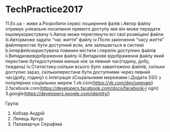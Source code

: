 ﻿# TechPractice2017
11.Ex.ua​ ​-​ ​живи 
a.Розробити​ ​сервіс​ ​поширення​ ​фалів 
i.Автор​ ​файлу​ ​отримує​ ​унікальне​ ​посилання​ ​прямого​ ​доступу​ ​яке​ ​він 
може​ ​передати​ ​іншому​ ​користувачу 
ii.Автор​ ​може​ ​переглянути​ ​всі​ ​свої​ ​розміщені​ ​файли 
iii.Автор​ ​може​ ​задати​ ​“час​ ​життя”​ ​файлу 
iv.Після​ ​закінчення​ ​“часу​ ​життя”​ ​файл​ ​перестає​ ​бути​ ​доступний​ ​всім, 
але​ ​залишається​ ​в​ ​системі 
b.Інтерфейс​ ​користувача​ ​повинен​ ​містити 
i.перелік​ ​доступних​ ​файлів 
ii.Випадкове​ ​відображення​ ​файлу 
iii.Випадкове​ ​відображення​ ​файлу​ ​який​ ​перестане​ ​бути​ ​доступним 
менше​ ​ніж​ ​за​ ​певний​ ​час(годину,​ ​добу,​ ​тиждень) 
iv.Статистику:​ ​скільки​ ​всього​ ​було​ ​завантажено​ ​файлів,​ ​скільки 
доступно​ ​зараз,​ ​скільки​ ​перестане​ ​бути​ ​доступними​ ​через​ ​певний 
час(добу,​ ​годину) 
c.Інтеграція​ ​з​ ​Соціальними​ ​мережами 
i.Додати​ ​SSO​ ​з​ ​популярних​ ​соціальних​ ​мереж
1.vk.com(​https://vk.com/dev/openapi​) 
2.facebook.com(​https://developers.facebook.com/docs/facebook-l
ogin​) 
3.google(​https://developers.google.com/identity/​) 

Група:
1) Кобзар Андрій
2) Ленець Артур
3) Паламарчук Серафіма